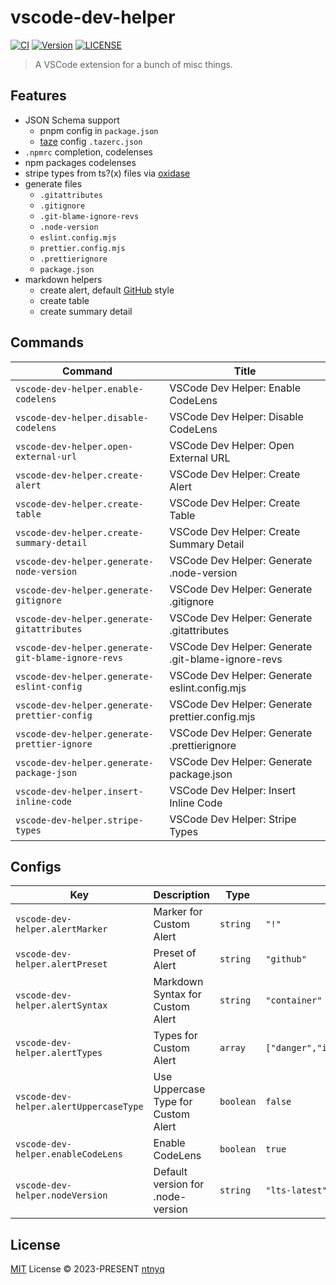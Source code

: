 # vscode-dev-helper

[![CI](https://github.com/ntnyq/vscode-dev-helper/workflows/CI/badge.svg)](https://github.com/ntnyq/vscode-dev-helper/actions)
[![Version](https://img.shields.io/visual-studio-marketplace/v/ntnyq.vscode-dev-helper)](https://marketplace.visualstudio.com/items/ntnyq.vscode-dev-helper)
[![LICENSE](https://img.shields.io/github/license/ntnyq/vscode-dev-helper.svg)](https://github.com/ntnyq/vscode-dev-helper/blob/main/LICENSE)

> A VSCode extension for a bunch of misc things.

## Features

- JSON Schema support
  - pnpm config in `package.json`
  - [taze](https://github.com/antfu-collective/taze) config `.tazerc.json`
- `.npmrc` completion, codelenses
- npm packages codelenses
- stripe types from ts?(x) files via [oxidase](https://github.com/branchseer/oxidase)
- generate files
  - `.gitattributes`
  - `.gitignore`
  - `.git-blame-ignore-revs`
  - `.node-version`
  - `eslint.config.mjs`
  - `prettier.config.mjs`
  - `.prettierignore`
  - `package.json`
- markdown helpers
  - create alert, default [GitHub](https://github.com/orgs/community/discussions/16925) style
  - create table
  - create summary detail

## Commands

<!-- commands -->

| Command                                            | Title                                              |
| -------------------------------------------------- | -------------------------------------------------- |
| `vscode-dev-helper.enable-codelens`                | VSCode Dev Helper: Enable CodeLens                 |
| `vscode-dev-helper.disable-codelens`               | VSCode Dev Helper: Disable CodeLens                |
| `vscode-dev-helper.open-external-url`              | VSCode Dev Helper: Open External URL               |
| `vscode-dev-helper.create-alert`                   | VSCode Dev Helper: Create Alert                    |
| `vscode-dev-helper.create-table`                   | VSCode Dev Helper: Create Table                    |
| `vscode-dev-helper.create-summary-detail`          | VSCode Dev Helper: Create Summary Detail           |
| `vscode-dev-helper.generate-node-version`          | VSCode Dev Helper: Generate .node-version          |
| `vscode-dev-helper.generate-gitignore`             | VSCode Dev Helper: Generate .gitignore             |
| `vscode-dev-helper.generate-gitattributes`         | VSCode Dev Helper: Generate .gitattributes         |
| `vscode-dev-helper.generate-git-blame-ignore-revs` | VSCode Dev Helper: Generate .git-blame-ignore-revs |
| `vscode-dev-helper.generate-eslint-config`         | VSCode Dev Helper: Generate eslint.config.mjs      |
| `vscode-dev-helper.generate-prettier-config`       | VSCode Dev Helper: Generate prettier.config.mjs    |
| `vscode-dev-helper.generate-prettier-ignore`       | VSCode Dev Helper: Generate .prettierignore        |
| `vscode-dev-helper.generate-package-json`          | VSCode Dev Helper: Generate package.json           |
| `vscode-dev-helper.insert-inline-code`             | VSCode Dev Helper: Insert Inline Code              |
| `vscode-dev-helper.stripe-types`                   | VSCode Dev Helper: Stripe Types                    |

<!-- commands -->

## Configs

<!-- configs -->

| Key                                    | Description                         | Type      | Default                                       |
| -------------------------------------- | ----------------------------------- | --------- | --------------------------------------------- |
| `vscode-dev-helper.alertMarker`        | Marker for Custom Alert             | `string`  | `"!"`                                         |
| `vscode-dev-helper.alertPreset`        | Preset of Alert                     | `string`  | `"github"`                                    |
| `vscode-dev-helper.alertSyntax`        | Markdown Syntax for Custom Alert    | `string`  | `"container"`                                 |
| `vscode-dev-helper.alertTypes`         | Types for Custom Alert              | `array`   | `["danger","info","success","tip","warning"]` |
| `vscode-dev-helper.alertUppercaseType` | Use Uppercase Type for Custom Alert | `boolean` | `false`                                       |
| `vscode-dev-helper.enableCodeLens`     | Enable CodeLens                     | `boolean` | `true`                                        |
| `vscode-dev-helper.nodeVersion`        | Default version for .node-version   | `string`  | `"lts-latest"`                                |

<!-- configs -->

## License

[MIT](./LICENSE) License © 2023-PRESENT [ntnyq](https://github.com/ntnyq)
